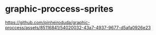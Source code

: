 # graphic-proccess-sprites



https://github.com/pinheiroduda/graphic-proccess/assets/85116841/54020032-43a7-4937-9677-d5afa0926e23

